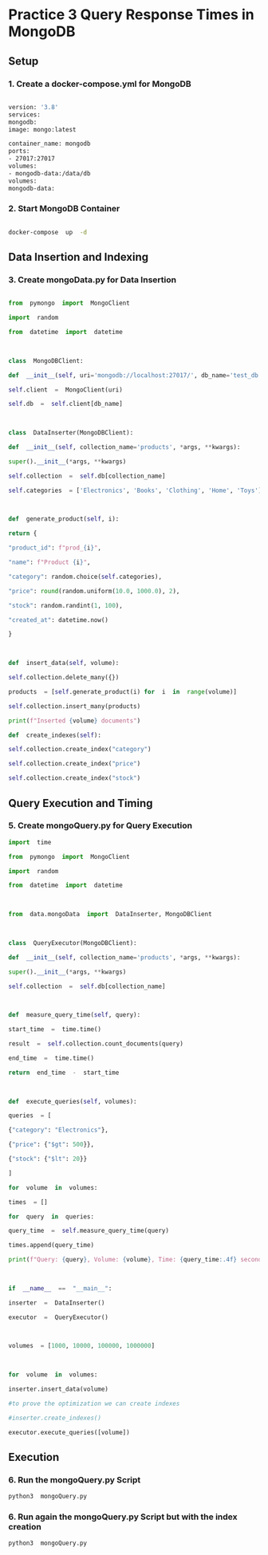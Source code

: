 
# Practice 3 Query Response Times in MongoDB
## Setup
### 1. Create a  docker-compose.yml  for MongoDB

```Dockerfile

version: '3.8'
services:
mongodb:
image: mongo:latest

container_name: mongodb
ports:
- 27017:27017
volumes:
- mongodb-data:/data/db
volumes:
mongodb-data:

```
### 2. Start MongoDB Container

  

```sh

docker-compose  up  -d

```

  

## Data Insertion and Indexing

  

### 3. Create mongoData.py for Data Insertion

  

```python

from  pymongo  import  MongoClient

import  random

from  datetime  import  datetime

  

class  MongoDBClient:

def  __init__(self, uri='mongodb://localhost:27017/', db_name='test_db'):

self.client  =  MongoClient(uri)

self.db  =  self.client[db_name]

  

class  DataInserter(MongoDBClient):

def  __init__(self, collection_name='products', *args, **kwargs):

super().__init__(*args, **kwargs)

self.collection  =  self.db[collection_name]

self.categories  = ['Electronics', 'Books', 'Clothing', 'Home', 'Toys']

  

def  generate_product(self, i):

return {

"product_id": f"prod_{i}",

"name": f"Product {i}",

"category": random.choice(self.categories),

"price": round(random.uniform(10.0, 1000.0), 2),

"stock": random.randint(1, 100),

"created_at": datetime.now()

}

  

def  insert_data(self, volume):

self.collection.delete_many({})

products  = [self.generate_product(i) for  i  in  range(volume)]

self.collection.insert_many(products)

print(f"Inserted {volume} documents")

def  create_indexes(self):

self.collection.create_index("category")

self.collection.create_index("price")

self.collection.create_index("stock")

```

  

## Query Execution and Timing

  

### 5. Create mongoQuery.py for Query Execution
```python
import  time

from  pymongo  import  MongoClient

import  random

from  datetime  import  datetime

  

from  data.mongoData  import  DataInserter, MongoDBClient

  

class  QueryExecutor(MongoDBClient):

def  __init__(self, collection_name='products', *args, **kwargs):

super().__init__(*args, **kwargs)

self.collection  =  self.db[collection_name]

  

def  measure_query_time(self, query):

start_time  =  time.time()

result  =  self.collection.count_documents(query)

end_time  =  time.time()

return  end_time  -  start_time

  

def  execute_queries(self, volumes):

queries  = [

{"category": "Electronics"},

{"price": {"$gt": 500}},

{"stock": {"$lt": 20}}

]

for  volume  in  volumes:

times  = []

for  query  in  queries:

query_time  =  self.measure_query_time(query)

times.append(query_time)

print(f"Query: {query}, Volume: {volume}, Time: {query_time:.4f} seconds")

  

if  __name__  ==  "__main__":

inserter  =  DataInserter()

executor  =  QueryExecutor()

  

volumes  = [1000, 10000, 100000, 1000000]

  

for  volume  in  volumes:

inserter.insert_data(volume)

#to prove the optimization we can create indexes

#inserter.create_indexes()

executor.execute_queries([volume])
```

  

## Execution
### 6. Run the mongoQuery.py Script
```sh
python3  mongoQuery.py
```
### 6. Run again the mongoQuery.py Script but with the index creation
```sh
python3  mongoQuery.py
```